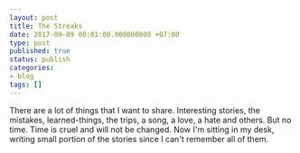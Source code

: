 ```yaml
---
layout: post
title: The Streaks
date: 2017-09-09 00:01:00.000000000 +07:00
type: post
published: true
status: publish
categories:
- blog
tags: []
---
```


There are a lot of things that I want to share. Interesting stories, the mistakes, learned-things, the trips, a song, a love, a hate and others. But no time. Time is cruel and will not be changed. Now I'm sitting in my desk, writing small portion of the stories since I can't remember all of them.


